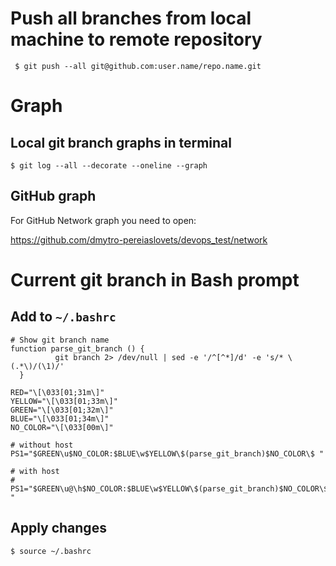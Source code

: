 # Push all branches from local machine to remote repository

```
 $ git push --all git@github.com:user.name/repo.name.git
```  

# Graph

## Local git branch graphs in terminal 

```
$ git log --all --decorate --oneline --graph
```
## GitHub graph

For GitHub Network graph you need to open:

<https://github.com/dmytro-pereiaslovets/devops_test/network> 

# Current git branch in Bash prompt

## Add to `~/.bashrc`

```
# Show git branch name
function parse_git_branch () {
          git branch 2> /dev/null | sed -e '/^[^*]/d' -e 's/* \(.*\)/(\1)/'
  }

RED="\[\033[01;31m\]"
YELLOW="\[\033[01;33m\]"
GREEN="\[\033[01;32m\]"
BLUE="\[\033[01;34m\]"
NO_COLOR="\[\033[00m\]"

# without host
PS1="$GREEN\u$NO_COLOR:$BLUE\w$YELLOW\$(parse_git_branch)$NO_COLOR\$ "

# with host
# PS1="$GREEN\u@\h$NO_COLOR:$BLUE\w$YELLOW\$(parse_git_branch)$NO_COLOR\$ "

```
## Apply changes

```
$ source ~/.bashrc
```
